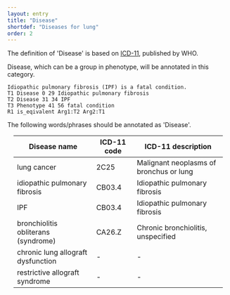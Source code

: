 ```yaml
---
layout: entry
title: "Disease"
shortdef: "Diseases for lung"
order: 2
---
```


The definition of 'Disease' is based on <a href="https://icd.who.int/browse11/l-m/en">ICD-11</a>, published by WHO.

Disease, which can be a group in phenotype, will be annotated in this category. 

~~~ ann
Idiopathic pulmonary fibrosis (IPF) is a fatal condition. 
T1 Disease 0 29 Idiopathic pulmonary fibrosis
T2 Disease 31 34 IPF
T3 Phenotype 41 56 fatal condition
R1 is_eqivalent Arg1:T2 Arg2:T1
~~~


The following words/phrases should be annotated as 'Disease'.

<div style="margin:1em" markdown="1">

| Disease name | ICD-11 code | ICD-11 description |
|-------------------------------------|-------------|------------------------------------------|
| lung cancer | 2C25 | Malignant neoplasms of bronchus or lung |
| idiopathic pulmonary fibrosis | CB03.4 | Idiopathic pulmonary fibrosis |
| IPF | CB03.4 | Idiopathic pulmonary fibrosis |
| bronchiolitis obliterans (syndrome) | CA26.Z | Chronic bronchiolitis, unspecified |
| chronic lung allograft dysfunction | -  | - |
| restrictive allograft syndrome | -  | - |

</div>


<!-- details -->
